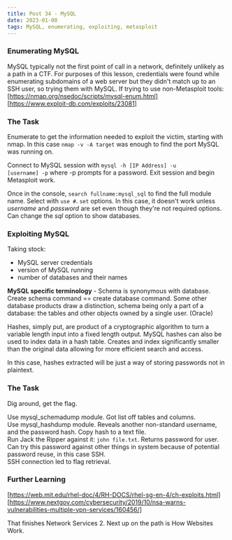 ```yaml
---
title: Post 34 - MySQL
date: 2023-01-08
tags: MySQL, enumerating, exploiting, metasploit
---
```

### Enumerating MySQL
MySQL typically not the first point of call in a network, definitely unlikely as a path in a CTF. For purposes of this lesson, credentials were found while enumerating subdomains of a web server but they didn't match up to an SSH user, so trying them with MySQL. If trying to use non-Metasploit tools:
[https://nmap.org/nsedoc/scripts/mysql-enum.html]<br>
[https://www.exploit-db.com/exploits/23081]

### The Task
Enumerate to get the information needed to exploit the victim, starting with nmap. In this case <code>nmap -v -A target</code> was enough to find the port MySQL was running on. 

Connect to MySQL session with <code>mysql -h [IP Address] -u [username] -p</code> where -p prompts for a password. Exit session and begin Metasploit work.

Once in the console, <code>search fullname:mysql_sql</code> to find the full module name. Select with <code>use #</code>. <code>set</code> options. In this case, it doesn't work unless *username* and *password* are set even though they're not required options. Can change the *sql* option to show databases.

### Exploiting MySQL
Taking stock:
- MySQL server credentials
- version of MySQL running
- number of databases and their names

**MySQL specific terminology** - Schema is synonymous with database. Create schema command == create database command. Some other database products draw a distinction, schema being only a part of a database: the tables and other objects owned by a single user. (Oracle)

Hashes, simply put, are product of a cryptographic algorithm to turn a variable length input into a fixed length output. MySQL hashes can also be used to index data in a hash table. Creates and index significantly smaller than the original data allowing for more efficient search and access.

In this case, hashes extracted will be just a way of storing passwords not in plaintext. 

### The Task
Dig around, get the flag.

Use mysql_schemadump module. Got list off tables and columns.<br>
Use mysql_hashdump module. Reveals another non-standard username, and the password hash. Copy hash to a text file.<br>
Run Jack the Ripper against it: <code>john file.txt</code>. Returns password for user.<br>
Can try this password against other things in system because of potential password reuse, in this case SSH.<br>
SSH connection led to flag retrieval.

### Further Learning
[https://web.mit.edu/rhel-doc/4/RH-DOCS/rhel-sg-en-4/ch-exploits.html]<br>
[https://www.nextgov.com/cybersecurity/2019/10/nsa-warns-vulnerabilities-multiple-vpn-services/160456/]

That finishes Network Services 2. Next up on the path is How Websites Work.